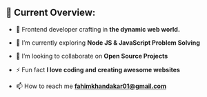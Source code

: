 ## 🧐 **Current Overview**:

- 🚀 Frontend developer crafting in **the dynamic web world.**

- 🌱 I’m currently exploring **Node JS & JavaScript Problem Solving**

- 👯 I’m looking to collaborate on **Open Source Projects**

- ⚡ Fun fact **I love coding and creating awesome websites**
- 📫 How to reach me **fahimkhandakar01@gmail.com**

<br/>
